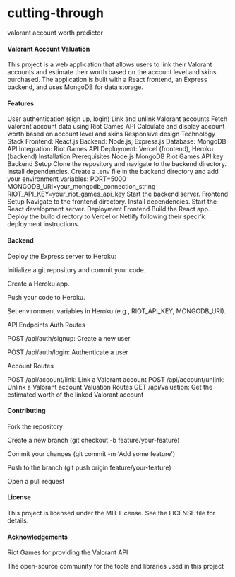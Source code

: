 # cutting-through
valorant account worth predictor

#### Valorant Account Valuation

This project is a web application that allows users to link their Valorant accounts and estimate their worth based on the account level and skins purchased. The application is built with a React frontend, an Express backend, and uses MongoDB for data storage.


#### Features

User authentication (sign up, login)
Link and unlink Valorant accounts
Fetch Valorant account data using Riot Games API
Calculate and display account worth based on account level and skins
Responsive design
Technology Stack
Frontend: React.js
Backend: Node.js, Express.js
Database: MongoDB
API Integration: Riot Games API
Deployment: Vercel (frontend), Heroku (backend)
Installation
Prerequisites
Node.js
MongoDB
Riot Games API key
Backend Setup
Clone the repository and navigate to the backend directory.
Install dependencies.
Create a .env file in the backend directory and add your environment variables:
PORT=5000
MONGODB_URI=your_mongodb_connection_string
RIOT_API_KEY=your_riot_games_api_key
Start the backend server.
Frontend Setup
Navigate to the frontend directory.
Install dependencies.
Start the React development server.
Deployment
Frontend
Build the React app.
Deploy the build directory to Vercel or Netlify following their specific deployment instructions.

#### Backend
Deploy the Express server to Heroku:


Initialize a git repository and commit your code.

Create a Heroku app.

Push your code to Heroku.

Set environment variables in Heroku (e.g., RIOT_API_KEY, MONGODB_URI).

API Endpoints
Auth Routes

POST /api/auth/signup: Create a new user

POST /api/auth/login: Authenticate a user

Account Routes

POST /api/account/link: Link a Valorant account
POST /api/account/unlink: Unlink a Valorant account
Valuation Routes
GET /api/valuation: Get the estimated worth of the linked Valorant account


#### Contributing


Fork the repository

Create a new branch (git checkout -b feature/your-feature)

Commit your changes (git commit -m 'Add some feature')

Push to the branch (git push origin feature/your-feature)

Open a pull request

#### License


This project is licensed under the MIT License. See the LICENSE file for details.


#### Acknowledgements

Riot Games for providing the Valorant API

The open-source community for the tools and libraries used in this project
